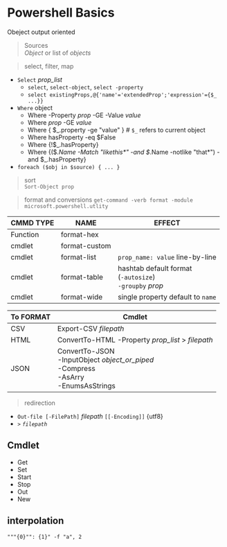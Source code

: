 # Powershell Basics
Obeject output oriented

> Sources  
_Object_ or list of _objects_

> select, filter, map  
* `Select` _prop_list_
    * `select`, `select-object`, `select -property`
    * `select existingProps,@{'name'='extendedProp';'expression'={$_ ...}}`
* `Where` object
    * Where -Property _prop_ -GE -Value _value_ 
    * Where _prop_ -GE _value_
    * Where { $_.property -ge "value" } # `$_` refers to current object
    * Where hasProperty -eq $False
    * Where {!$_.hasProperty}
    * Where {($_.Name -Match "likethis*" -and $_.Name -notlike "that*") -and $_.hasProperty}
* `foreach ($obj in $source) { ... }`
> sort  
`Sort-Object prop`

> format and conversions 
`get-command -verb format -module microsoft.powershell.utlity`  

CMMD TYPE | NAME | EFFECT
---|---|---
Function | format-hex
cmdlet | format-custom
cmdlet | format-list | `prop_name: value` line-by-line
cmdlet | format-table | hashtab default format <br> (`-autosize`) <br> `-groupby` _prop_
cmdlet | format-wide | single property default to `name` 


To FORMAT | Cmdlet
---|---
CSV | Export-CSV _filepath_
HTML | ConvertTo-HTML -Property _prop_list_ > _filepath_
JSON | ConvertTo-JSON <br> -InputObject _object_or_piped_ <br> -Compress <br> -AsArry <br> -EnumsAsStrings

> redirection  
* `Out-file [-FilePath]` _filepath_ `[[-Encoding]]` {utf8}
* `>` _`filepath`_ 

## Cmdlet
* Get
* Set
* Start
* Stop
* Out
* New

## interpolation
`"""{0}"": {1}" -f "a", 2`
